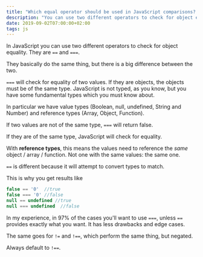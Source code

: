 ```yaml
---
title: "Which equal operator should be used in JavaScript comparisons? == vs ==="
description: "You can use two different operators to check for object equality. They are `==` and `===`. Which one to use?"
date: 2019-09-02T07:00:00+02:00
tags: js
---
```


In JavaScript you can use two different operators to check for object equality. They are `==` and `===`.

They basically do the same thing, but there is a big difference between the two.

`===` will check for equality of two values. If they are objects, the objects must be of the same type. JavaScript is not typed, as you know, but you have some fundamental types which you must know about.

In particular we have value types (Boolean, null, undefined, String and Number) and reference types (Array, Object, Function).

If two values are not of the same type, `===` will return false.

If they are of the same type, JavaScript will check for equality.

With **reference types**, this means the values need to reference the *same* object / array / function. Not one with the same values: the same one.

`==` is different because it will attempt to convert types to match.

This is why you get results like

```js
false == '0'  //true
false === '0' //false
null == undefined //true
null === undefined  //false
```

In my experience, in 97% of the cases you'll want to use `===`, unless `==` provides exactly what you want. It has less drawbacks and edge cases.

The same goes for `!=` and `!==`, which perform the same thing, but negated.

Always default to `!==`.